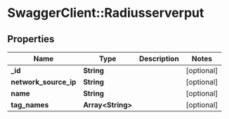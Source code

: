 # SwaggerClient::Radiusserverput

## Properties
Name | Type | Description | Notes
------------ | ------------- | ------------- | -------------
**_id** | **String** |  | [optional] 
**network_source_ip** | **String** |  | [optional] 
**name** | **String** |  | [optional] 
**tag_names** | **Array&lt;String&gt;** |  | [optional] 


